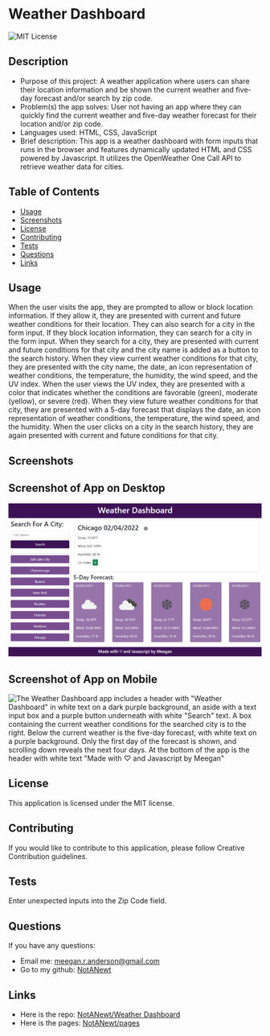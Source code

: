 # Weather Dashboard

![MIT License](https://img.shields.io/badge/license-MIT-green)

## Description

- Purpose of this project: A weather application where users can share their location information and be shown the current weather and five-day forecast and/or search by zip code.
- Problem(s) the app solves: User not having an app where they can quickly find the current weather and five-day weather forecast for their location and/or zip code.
- Languages used: HTML, CSS, JavaScript
- Brief description: This app is a weather dashboard with form inputs that runs in the browser and features dynamically updated HTML and CSS powered by Javascript. It utilizes the OpenWeather One Call API to retrieve weather data for cities.

## Table of Contents

- [Usage](#usage)
- [Screenshots](#screenshots)
- [License](#license)
- [Contributing](#contributing)
- [Tests](#tests)
- [Questions](#questions)
- [Links](#links)

## Usage

When the user visits the app, they are prompted to allow or block location information. If they allow it, they are presented with current and future weather conditions for their location. They can also search for a city in the form input. If they block location information, they can search for a city in the form input. When they search for a city, they are presented with current and future conditions for that city and the city name is added as a button to the search history. When they view current weather conditions for that city, they are presented with the city name, the date, an icon representation of weather conditions, the temperature, the humidity, the wind speed, and the UV index. When the user views the UV index, they are presented with a color that indicates whether the conditions are favorable (green), moderate (yellow), or severe (red). When they view future weather conditions for that city, they are presented with a 5-day forecast that displays the date, an icon representation of weather conditions, the temperature, the wind speed, and the humidity. When the user clicks on a city in the search history, they are again presented with current and future conditions for that city.

## Screenshots

## Screenshot of App on Desktop

![The Weather Dashboard app includes a header with "Weather Dashboard" in white text on a dark purple background, an aside with a text input box and a purple button underneath with white "Search" text.  A box containing the current weather conditions for the searched city is to the right.  Below the current weather is the five-day forecast, with white text on a purple background.  At the bottom of the app is the header with white text "Made with ♡ and Javascript by Meegan"](./assets/img/06_weather_dashboard_ss.png)

## Screenshot of App on Mobile

![The Weather Dashboard app includes a header with "Weather Dashboard" in white text on a dark purple background, an aside with a text input box and a purple button underneath with white "Search" text.  A box containing the current weather conditions for the searched city is to the right.  Below the current weather is the five-day forecast, with white text on a purple background. Only the first day of the forecast is shown, and scrolling down reveals the next four days.  At the bottom of the app is the header with white text "Made with ♡ and Javascript by Meegan"](./assets/img/06_weather_dashboard_iphone_ss.png)

## License

This application is licensed under the MIT license.

## Contributing

If you would like to contribute to this application, please follow Creative Contribution guidelines.

## Tests

Enter unexpected inputs into the Zip Code field.

## Questions

If you have any questions:

- Email me: [meegan.r.anderson@gmail.com](mailto:meegan.r.anderson@gmail.com)
- Go to my github: [NotANewt](https://github.com/NotANewt)

## Links

- Here is the repo: [NotANewt/Weather Dashboard](https://github.com/NotANewt/weather_dashboard)
- Here is the pages: [NotANewt/pages](https://notanewt.github.io/weather_dashboard/)
